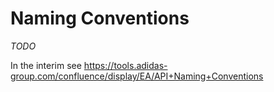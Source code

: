 # Naming Conventions
_TODO_

In the interim see <https://tools.adidas-group.com/confluence/display/EA/API+Naming+Conventions>